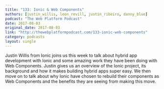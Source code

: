 ```yaml
---
title: "133: Ionic & Web Components"
authors: [justin_willis, leon_revill, justin_ribeiro, danny_blue]
podcast: "The Web Platform Podcast"
date: 2017-08-03
original_date: 2017-08-03
link: "http://thewebplatformpodcast.com/133-ionic-web-components"
category: podcasts
layout: single
---
```


Justin Willis from Ionic joins us this week to talk about hybrid app development with Ionic and some amazing work they have been doing with Web Components. Justin gives us an overview of the Ionic project, its background and how it makes building hybrid apps super easy. We then move on to talk about why Ionic have chosen to rebuild their components as Web Components and the benefits they are seeing from making this move.